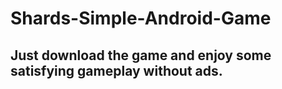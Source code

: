 # Shards-Simple-Android-Game

## Just download the game and enjoy some satisfying gameplay without ads.
